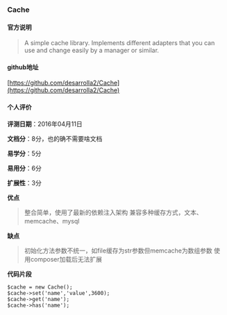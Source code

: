 ### Cache
#### 官方说明
> A simple cache library. Implements different adapters that you can use and change easily by a manager or similar.


#### github地址
[https://github.com/desarrolla2/Cache](https://github.com/desarrolla2/Cache)

#### 个人评价

**评测日期**：2016年04月11日

**文档分**：8分，也的确不需要啥文档

**易学分**：5分

**易用分**：6分

**扩展性**：3分

**优点**

> 整合简单，使用了最新的依赖注入架构
> 兼容多种缓存方式，文本、memcache、mysql

**缺点**
> 初始化方法参数不统一，如file缓存为str参数但memcache为数组参数
> 使用composer加载后无法扩展

**代码片段**
	
	$cache = new Cache();
	$cache->set('name','value',3600);
	$cache->get('name');
	$cache->has('name');

